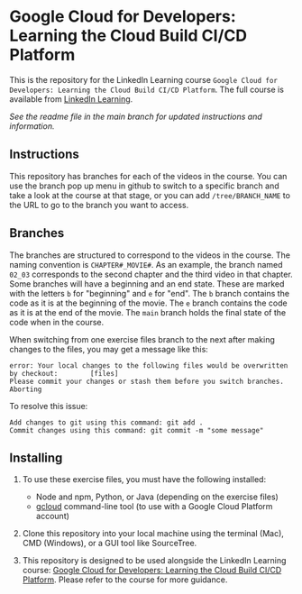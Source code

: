# Google Cloud for Developers: Learning the Cloud Build CI/CD Platform
This is the repository for the LinkedIn Learning course `Google Cloud for Developers: Learning the Cloud Build CI/CD Platform`. The full course is available from [LinkedIn Learning][lil-course-url].

_See the readme file in the main branch for updated instructions and information._
## Instructions
This repository has branches for each of the videos in the course. You can use the branch pop up menu in github to switch to a specific branch and take a look at the course at that stage, or you can add `/tree/BRANCH_NAME` to the URL to go to the branch you want to access.

## Branches
The branches are structured to correspond to the videos in the course. The naming convention is `CHAPTER#_MOVIE#`. As an example, the branch named `02_03` corresponds to the second chapter and the third video in that chapter. 
Some branches will have a beginning and an end state. These are marked with the letters `b` for "beginning" and `e` for "end". The `b` branch contains the code as it is at the beginning of the movie. The `e` branch contains the code as it is at the end of the movie. The `main` branch holds the final state of the code when in the course.

When switching from one exercise files branch to the next after making changes to the files, you may get a message like this:

    error: Your local changes to the following files would be overwritten by checkout:        [files]
    Please commit your changes or stash them before you switch branches.
    Aborting

To resolve this issue:
	
    Add changes to git using this command: git add .
	Commit changes using this command: git commit -m "some message"

## Installing
1. To use these exercise files, you must have the following installed:
   - Node and npm, Python, or Java (depending on the exercise files)
   - [gcloud](https://cloud.google.com/sdk/docs/install-sdk) command-line tool (to use with a Google Cloud Platform account)

2. Clone this repository into your local machine using the terminal (Mac), CMD (Windows), or a GUI tool like SourceTree.
3. This repository is designed to be used alongside the LinkedIn Learning course: [Google Cloud for Developers: Learning the Cloud Build CI/CD Platform][lil-course-url]. Please refer to the course for more guidance.


[0]: # (Replace these placeholder URLs with actual course URLs)

[lil-course-url]: https://www.linkedin.com/learning/
[lil-thumbnail-url]: http://

